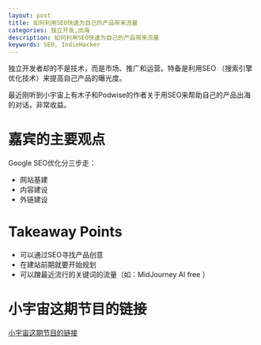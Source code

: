 ```yaml
---
layout: post
title: 如何利用SEO快速为自己的产品带来流量
categories: 独立开发,出海
description: 如何利用SEO快速为自己的产品带来流量
keywords: SEO, IndieHacker
---
```


独立开发者却的不是技术，而是市场、推广和运营。特备是利用SEO （搜索引擎优化技术）来提高自己产品的曝光度。

最近刚听到小宇宙上有木子和Podwise的作者关于用SEO来帮助自己的产品出海的对话，非常收益。




# 嘉宾的主要观点

Google SEO优化分三步走：

- 网站基建
- 内容建设
- 外链建设




# Takeaway Points
- 可以通过SEO寻找产品创意
- 在建站前期就要开始规划
- 可以蹭最近流行的关键词的流量（如：MidJourney AI free ）



# 小宇宙这期节目的链接
[小宇宙这期节目的链接](https://www.xiaoyuzhoufm.com/episode/65ae4e3916860d3ef18de9e8)

